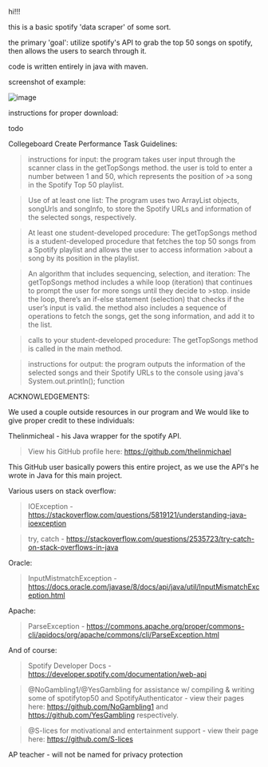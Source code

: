 hi!!!


this is a basic spotify 'data scraper' of some sort.

the primary 'goal': utilize spotify's API to grab the top 50 songs on spotify, then allows the users to search through it. 

code is written entirely in java with maven.



screenshot of example:


![image](https://github.com/orangejuiceplz/spot50/assets/155986030/853e18da-0125-4a90-8977-ab41d02b934a)

instructions for proper download:

todo


Collegeboard Create Performance Task Guidelines:

>instructions for input: the program takes user input through the scanner class in the getTopSongs method. the user is told to enter a number between 1 and 50, which represents the position of >a song in the Spotify Top 50 playlist.

>Use of at least one list: The program uses two ArrayList objects, songUrls and songInfo, to store the Spotify URLs and information of the selected songs, respectively.

>At least one student-developed procedure: The getTopSongs method is a student-developed procedure that fetches the top 50 songs from a Spotify playlist and allows the user to access information >about a song by its position in the playlist.

>An algorithm that includes sequencing, selection, and iteration: The getTopSongs method includes a while loop (iteration) that continues to prompt the user for more songs until they decide to >stop. inside the loop, there’s an if-else statement (selection) that checks if the user’s 
>input is valid. the method also includes a sequence of operations to fetch the songs, get the song information, and add it to the list.

>calls to your student-developed procedure: The getTopSongs method is called in the main method.

>instructions for output: the program outputs the information of the selected songs and their Spotify URLs to the console using java's System.out.println(); function


ACKNOWLEDGEMENTS:


We used a couple outside resources in our program and We would like to give proper credit to these individuals:

Thelinmicheal - his Java wrapper for the spotify API.

>View his GitHub profile here: https://github.com/thelinmichael

This GitHub user basically powers this entire project, as we use the API's he wrote in Java for this main project.


Various users on stack overflow:

>IOException - https://stackoverflow.com/questions/5819121/understanding-java-ioexception

>try, catch - https://stackoverflow.com/questions/2535723/try-catch-on-stack-overflows-in-java

Oracle:

>InputMistmatchException - https://docs.oracle.com/javase/8/docs/api/java/util/InputMismatchException.html

Apache:

>ParseException - https://commons.apache.org/proper/commons-cli/apidocs/org/apache/commons/cli/ParseException.html

And of course:

>Spotify Developer Docs - https://developer.spotify.com/documentation/web-api

>@NoGambling1/@YesGambling for assistance w/ compiling & writing some of spotifytop50 and SpotifyAuthenticator - view their pages here: https://github.com/NoGambling1 and https://github.com/YesGambling respectively.

>@S-lices for motivational and entertainment support - view their page here: https://github.com/S-lices

AP teacher - will not be named for privacy protection

